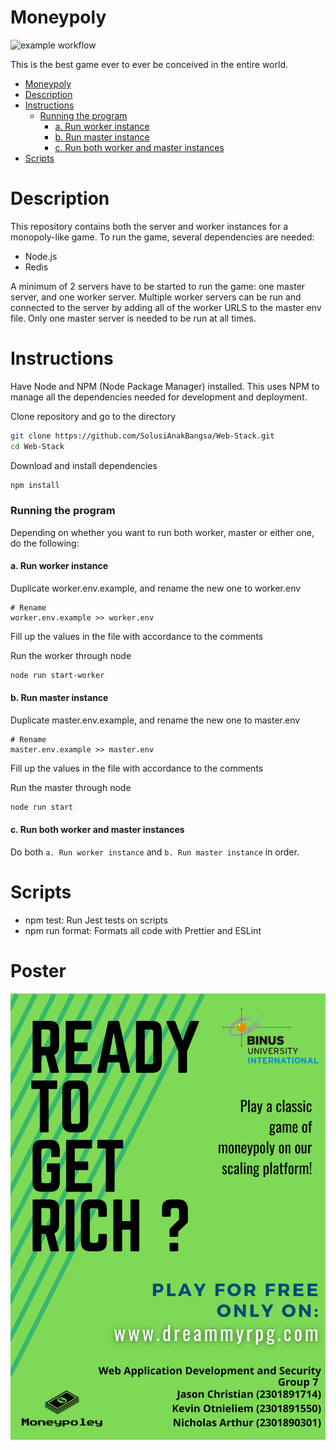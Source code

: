 # Moneypoly
![example workflow](https://github.com/nakamarusun/moneypoly/actions/workflows/node.js.yml/badge.svg)

This is the best game ever to ever be conceived in the entire world.

- [Moneypoly](#moneypoly)
- [Description](#description)
- [Instructions](#instructions)
    - [Running the program](#running-the-program)
      - [a. Run worker instance](#a-run-worker-instance)
      - [b. Run master instance](#b-run-master-instance)
      - [c. Run both worker and master instances](#c-run-both-worker-and-master-instances)
- [Scripts](#scripts)

# Description
This repository contains both the server and worker instances for a monopoly-like game. To run the game, several dependencies are needed:
- Node.js
- Redis

A minimum of 2 servers have to be started to run the game: one master server, and one worker server.
Multiple worker servers can be run and connected to the server by adding all of the worker URLS to the master env file.
Only one master server is needed to be run at all times.

# Instructions

Have Node and NPM (Node Package Manager) installed. This uses NPM to manage all the dependencies needed for development and deployment.

Clone repository and go to the directory
```bash
git clone https://github.com/SolusiAnakBangsa/Web-Stack.git
cd Web-Stack
```

Download and install dependencies
```bash
npm install
```

### Running the program
Depending on whether you want to run both worker, master or either one, do the following:

#### a. Run worker instance

Duplicate worker.env.example, and rename the new one to worker.env
```
# Rename
worker.env.example >> worker.env
```

Fill up the values in the file with accordance to the comments

Run the worker  through node

```bash
node run start-worker
```

#### b. Run master instance

Duplicate master.env.example, and rename the new one to master.env
```
# Rename
master.env.example >> master.env
```

Fill up the values in the file with accordance to the comments

Run the master through node

```bash
node run start
```

#### c. Run both worker and master instances
Do both `a. Run worker instance` and `b. Run master instance` in order.

# Scripts
- npm test: Run Jest tests on scripts
- npm run format: Formats all code with Prettier and ESLint

# Poster
![Alt text](https://github.com/nakamarusun/moneypoly/blob/main/Moneypoly%20Poster.png?raw=true "Poster")
